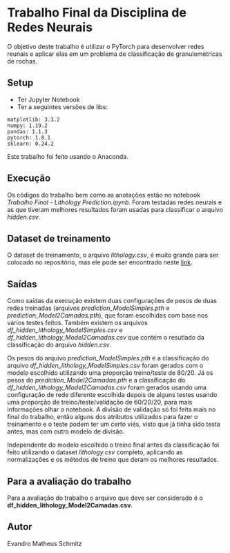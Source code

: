 # Trabalho Final da Disciplina de Redes Neurais
O objetivo deste trabalho é utilizar o PyTorch para desenvolver redes reunais e aplicar elas em um problema de classificação de granulométricas de rochas. 

## Setup
- Ter Jupyter Notebook
- Ter a seguintes versões de libs:
```
matplotlib: 3.3.2
numpy: 1.19.2
pandas: 1.1.3
pytorch: 1.8.1
sklearn: 0.24.2
```
Este trabalho foi feito usando o Anaconda.

## Execução
Os códigos do trabalho bem como as anotações estão no notebook _Trabalho Final - Lithology Prediction.ipynb_. Foram testadas redes neurais e as que tiveram melhores resultados foram usadas para classificar o arquivo _hidden.csv_.

## Dataset de treinamento
O dataset de treinamento, o arquivo _lithology.csv_, é muito grande para ser colocado no repositório, mas ele pode ser encontrado neste [link](https://drive.google.com/file/d/1YkEBZaz_8RZFK5bzwAkkBksXWKefQfKC/view?usp=sharing).

## Saídas
Como saídas da execução existem duas configurações de pesos de duas redes treinadas (arquivos _prediction_ModelSimples.pth_ e _prediction_Model2Camadas.pth_), que foram escolhidas com base nos vários testes feitos.
Também existem os arquivos _df_hidden_lithology_ModelSimples.csv_ e _df_hidden_lithology_Model2Camadas.csv_ que contém o resutlado da classificação do arquivo _hidden.csv_.

Os pesos do arquivo _prediction_ModelSimples.pth_ e a classificação do arquivo _df_hidden_lithology_ModelSimples.csv_ foram gerados com o modelo escolhido utilizando uma proporção treino/teste de 80/20. Já os pesos do _prediction_Model2Camadas.pth_ e a classificação do _df_hidden_lithology_Model2Camadas.csv_ foram gerados usando uma configuração de rede diferente escolhida depois de alguns testes usando uma proporção de treino/teste/validação de  60/20/20, para mais informações olhar o notebook. A divisão de validação só foi feita mais no final do trabalho, então alguns dos atributos utilizados para fazer o treinamento e o teste podem ter um certo viés, visto que já tinha sido testa antes, mas com outro modelo de divisão.

Independente do modelo escolhido o treino final antes da classificação foi feito utilizando o dataset _lithology.csv_ completo, aplicando as normalizações e os métodos de treino que deram os melhores resultados.

## Para a avaliação do trabalho
Para a avaliação do trabalho o arquivo que deve ser considerado é o **df_hidden_lithology_Model2Camadas.csv**.

## Autor
Evandro Matheus Schmitz
